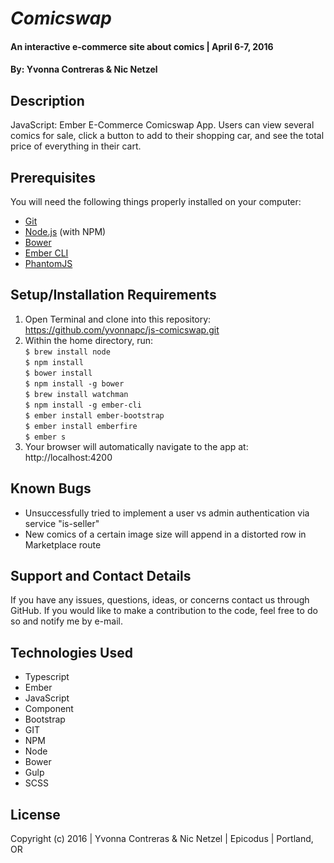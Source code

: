 # _Comicswap_

#### An interactive e-commerce site about comics  | April 6-7, 2016

#### By: Yvonna Contreras & Nic Netzel

## Description

JavaScript: Ember E-Commerce Comicswap App. Users can view several comics for sale, click a button to add to their shopping car, and see the total price of everything in their cart.

## Prerequisites

You will need the following things properly installed on your computer:
* [Git](http://git-scm.com/)
* [Node.js](http://nodejs.org/) (with NPM)
* [Bower](http://bower.io/)
* [Ember CLI](http://www.ember-cli.com/)
* [PhantomJS](http://phantomjs.org/)

## Setup/Installation Requirements

1. Open Terminal and clone into this repository: https://github.com/yvonnapc/js-comicswap.git
2. Within the home directory, run:<br>
      ```$ brew install node ```<br>
      ```$ npm install ```<br>
      ```$ bower install ```<br>
      ```$ npm install -g bower ```<br>
      ```$ brew install watchman ```<br>
      ```$ npm install -g ember-cli ```<br>
      ```$ ember install ember-bootstrap ```<br>
      ```$ ember install emberfire ```<br>
      ```$ ember s ```<br>
3. Your browser will automatically navigate to the app at: http://localhost:4200

## Known Bugs

* Unsuccessfully tried to implement a user vs admin authentication via service "is-seller"
* New comics of a certain image size will append in a distorted row in Marketplace route

## Support and Contact Details

If you have any issues, questions, ideas, or concerns contact us through GitHub. If you would like to make a contribution to the code, feel free to do so and notify me by e-mail.

## Technologies Used

* Typescript
* Ember
* JavaScript
* Component
* Bootstrap
* GIT
* NPM
* Node
* Bower
* Gulp
* SCSS

## License

Copyright (c) 2016  |  Yvonna Contreras & Nic Netzel  |  Epicodus  |  Portland, OR
